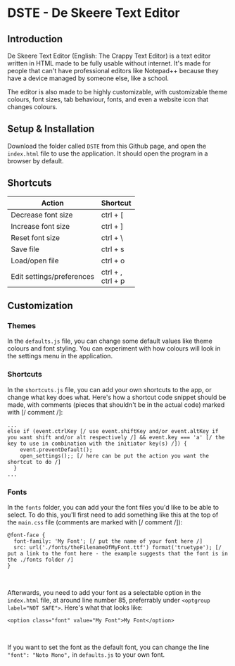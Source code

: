 # DSTE - De Skeere Text Editor

## Introduction

De Skeere Text Editor (English: The Crappy Text Editor) is a text editor written in HTML made to be fully usable without internet. It's made for people that can't have professional editors like Notepad++ because they have a device managed by someone else, like a school.

The editor is also made to be highly customizable, with customizable theme colours, font sizes, tab behaviour, fonts, and even a website icon that changes colours.

## Setup & Installation

Download the folder called `DSTE` from this Github page, and open the `index.html` file to use the application. It should open the program in a browser by default.

## Shortcuts

| Action                    | Shortcut             |
|---------------------------|----------------------|
| Decrease font size        | ctrl + [             |
| Increase font size        | ctrl + ]             |
| Reset font size           | ctrl + \             |
| Save file                 | ctrl + s             |
| Load/open file            | ctrl + o             |
| Edit settings/preferences | ctrl + ,<br>ctrl + p |

## Customization

### Themes

In the `defaults.js` file, you can change some default values like theme colours and font styling. You can experiment with how colours will look in the settings menu in the application.

### Shortcuts

In the `shortcuts.js` file, you can add your own shortcuts to the app, or change what key does what. Here's how a shortcut code snippet should be made, with comments (pieces that shouldn't be in the actual code) marked with [/ comment /]:

```
...
else if (event.ctrlKey [/ use event.shiftKey and/or event.altKey if you want shift and/or alt respectively /] && event.key === 'a' [/ the key to use in combination with the initiator key(s) /]) {
    event.preventDefault();
    open_settings();; [/ here can be put the action you want the shortcut to do /]
  }
...
```

### Fonts

In the `fonts` folder, you can add your the font files you'd like to be able to select. To do this, you'll first need to add something like this at the top of the `main.css` file (comments are marked with [/ comment /]):

```
@font-face {
  font-family: 'My Font'; [/ put the name of your font here /]
  src: url('./fonts/theFilenameOfMyFont.ttf') format('truetype'); [/ put a link to the font here - the example suggests that the font is in the ./fonts folder /]
}
```

<br>

Afterwards, you need to add your font as a selectable option in the `index.html` file, at around line number 85, preferrably under `<optgroup label="NOT SAFE">`. Here's what that looks like:

```
<option class="font" value="My Font">My Font</option>
```

<br>

If you want to set the font as the default font, you can change the line `"font": "Noto Mono",` in `defaults.js` to your own font.
